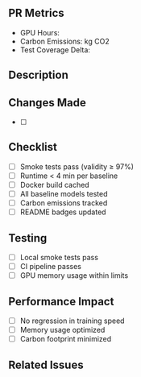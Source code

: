 ## PR Metrics
- GPU Hours: <!-- auto-filled by CI -->
- Carbon Emissions: <!-- auto-filled by CI --> kg CO2
- Test Coverage Delta: <!-- auto-filled by CI -->

## Description
<!-- Brief description of changes -->

## Changes Made
- [ ] <!-- List specific changes -->

## Checklist
- [ ] Smoke tests pass (validity ≥ 97%)
- [ ] Runtime < 4 min per baseline
- [ ] Docker build cached
- [ ] All baseline models tested
- [ ] Carbon emissions tracked
- [ ] README badges updated

## Testing
- [ ] Local smoke tests pass
- [ ] CI pipeline passes
- [ ] GPU memory usage within limits

## Performance Impact
- [ ] No regression in training speed
- [ ] Memory usage optimized
- [ ] Carbon footprint minimized

## Related Issues
<!-- Link to related issues --> 